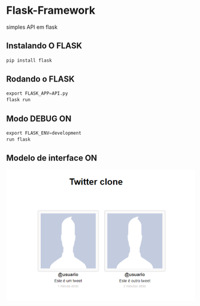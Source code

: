 # Flask-Framework
simples API em flask


## Instalando O FLASK
```python
pip install flask
```


## Rodando o FLASK

```python
export FLASK_APP=API.py
flask run
```
## Modo DEBUG ON 

```python
export FLASK_ENV=development
run flask
```
## Modelo de interface ON
![Texto alternativo da imagem](https://github.com/TheusBoot/Flask-Framework/blob/main/image.png)
